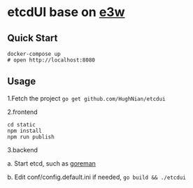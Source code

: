 etcdUI base on [e3w](https://github.com/soyking/e3s)
===

## Quick Start

```
docker-compose up
# open http://localhost:8080
```

## Usage

1.Fetch the project `go get github.com/HughNian/etcdui`

2.frontend

```
cd static
npm install
npm run publish
```

3.backend

a. Start etcd, such as [goreman](https://github.com/coreos/etcd/#running-a-local-etcd-cluster)

b. Edit conf/config.default.ini if needed, `go build && ./etcdui`